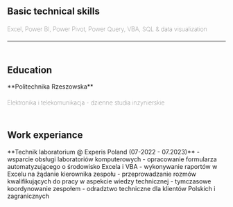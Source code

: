 <h2><b>Basic technical skills</b></h2>
<h4 style="font-weight: lighter">Excel, Power BI, Power Pivot, Power Query, VBA, SQL & data visualization<br></h4>
<hr>
<h2><br><b>Education</b></h2>
**Politechnika Rzeszowska**
  <h4 style="font-weight: lighter">Elektronika i telekomunikacja - dzienne studia inżynierskie</h4>
<h2><br>Work experiance</h2>
**Technik laboratorium @ Experis Poland (07-2022 - 07.2023)**
- wsparcie obsługi laboratoriów komputerowych
- opracowanie formularza automatyzującego o środowisko Excela i VBA
- wykonywanie raportów w Excelu na żądanie kierownika zespołu
- przeprowadzanie rozmów kwalifikujących do pracy w aspekcie wiedzy technicznej
- tymczasowe koordynowanie zespołem
- odradztwo techniczne dla klientów Polskich i zagranicznych

